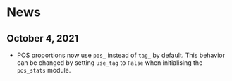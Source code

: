 # News

## October 4, 2021
- POS proportions now use `pos_` instead of `tag_` by default. This behavior can be changed by setting `use_tag` to `False` when initialising the `pos_stats` module. 